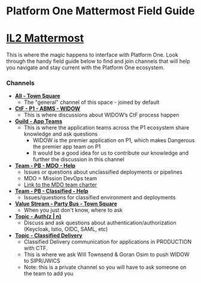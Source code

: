 # Platform One Mattermost Field Guide

# [IL2 Mattermost](https://chat.il2.dso.mil/platform-one)

This is where the magic happens to interface with Platform One. Look
through the handy field guide below to find and join channels that will
help you navigate and stay current with the Platform One ecosystem.

### Channels

- [**<u>All - Town Square</u>**](https://chat.il2.dso.mil/platform-one/channels/town-square)
  - The "general" channel of this space - joined by default
- [**<u>CtF - P1 - ABMS - WIDOW</u>**](https://chat.il2.dso.mil/platform-one/channels/ctf--p1--abms--widow)
  - This is where discussions about WIDOW’s CtF process happen
- [**<u>Guild - App Teams</u>**](https://chat.il2.dso.mil/platform-one/channels/guild---app-teams)
  - This is where the application teams across the P1 ecosystem share knowledge and ask questions
    - WIDOW is the premier application on P1, which makes Dangerous the premier app team on P1
    - It would be a good idea for us to contribute our knowledge and further the discussion in this channel
- **[<u>Team - PB - MDO - Help</u>](https://chat.il2.dso.mil/platform-one/channels/team---pb---mission-apps-devops)**
  - Issues or questions about unclassified deployments or pipelines
  - MDO = Mission DevOps team
  - [Link to the MDO team charter](https://confluence.il2.dso.mil/pages/viewpage.action?pageId=10159324)
- **[<u>Team - PB - Classified - Help</u>](https://chat.il2.dso.mil/platform-one/channels/team---pb---classified---help)**
  - Issues/questions for classified environment and deployments
- **[<u>Value Stream - Party Bus - Town Square</u>](https://chat.il2.dso.mil/platform-one/channels/stream---party-bus---town-square)**
  - When you just don't know, where to ask
- [**<u>Topic - Auth(z | n)</u>**](https://chat.il2.dso.mil/platform-one/channels/topic---authzn)
  - Discuss and ask questions about authentication/authorization (Keycloak, Istio, OIDC, SAML, etc)
- [**<u>Topic - Classified Delivery</u>**](https://chat.il2.dso.mil/platform-one/channels/topic---classified-delivery)
  - Classified Delivery communication for applications in PRODUCTION with CTF.
  - This is where we ask Will Townsend & Goran Osim to push WIDOW to SIPR/JWICS
  - Note: this is a private channel so you will have to ask someone on the team to add you
